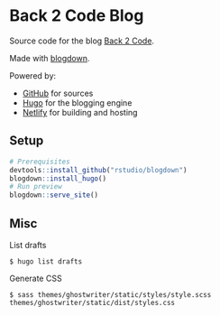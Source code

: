 # Back 2 Code Blog

Source code for the blog [Back 2 Code](https://www.back2code.me/).

Made with [blogdown](https://bookdown.org/yihui/blogdown).

Powered by:

* [GitHub](https://github.com/) for sources
* [Hugo](https://gohugo.io/) for the blogging engine
* [Netlify](https://www.netlify.com/) for building and hosting

## Setup

```r
# Prerequisites
devtools::install_github("rstudio/blogdown")
blogdown::install_hugo()
# Run preview
blogdown::serve_site()
```

## Misc

List drafts

`$ hugo list drafts`

Generate CSS

`$ sass themes/ghostwriter/static/styles/style.scss themes/ghostwriter/static/dist/styles.css`